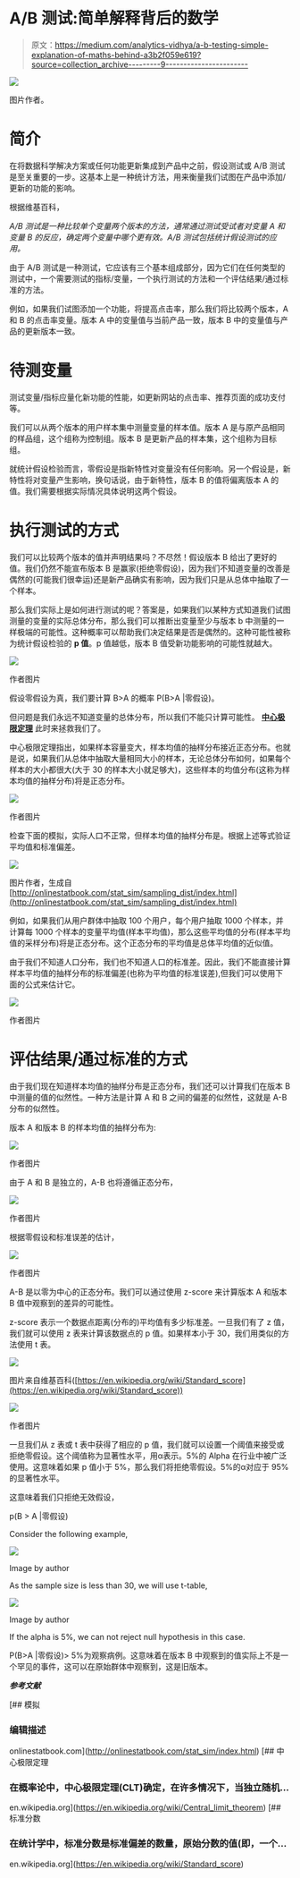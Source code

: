 # A/B 测试:简单解释背后的数学

> 原文：<https://medium.com/analytics-vidhya/a-b-testing-simple-explanation-of-maths-behind-a3b2f059e619?source=collection_archive---------9----------------------->

![](img/19ce347220a855482ae6da07ccf7ed65.png)

图片作者。

# **简介**

在将数据科学解决方案或任何功能更新集成到产品中之前，假设测试或 A/B 测试是至关重要的一步。这基本上是一种统计方法，用来衡量我们试图在产品中添加/更新的功能的影响。

根据维基百科，

*A/B 测试是一种比较单个变量两个版本的方法，通常通过测试受试者对变量 A 和变量 B 的反应，确定两个变量中哪个更有效。A/B 测试包括统计假设测试的应用。*

由于 A/B 测试是一种测试，它应该有三个基本组成部分，因为它们在任何类型的测试中，一个需要测试的指标/变量，一个执行测试的方法和一个评估结果/通过标准的方法。

例如，如果我们试图添加一个功能，将提高点击率，那么我们将比较两个版本，A 和 B 的点击率变量。版本 A 中的变量值与当前产品一致，版本 B 中的变量值与产品的更新版本一致。

# **待测变量**

测试变量/指标应量化新功能的性能，如更新网站的点击率、推荐页面的成功支付等。

我们可以从两个版本的用户样本集中测量变量的样本值。版本 A 是与原产品相同的样品组，这个组称为控制组。版本 B 是更新产品的样本集，这个组称为目标组。

就统计假设检验而言，零假设是指新特性对变量没有任何影响。另一个假设是，新特性将对变量产生影响，换句话说，由于新特性，版本 B 的值将偏离版本 A 的值。我们需要根据实际情况具体说明这两个假设。

# 执行测试的方式

我们可以比较两个版本的值并声明结果吗？不尽然！假设版本 B 给出了更好的值。我们仍然不能宣布版本 B 是赢家(拒绝零假设)，因为我们不知道变量的改善是偶然的(可能我们很幸运)还是新产品确实有影响，因为我们只是从总体中抽取了一个样本。

那么我们实际上是如何进行测试的呢？答案是，如果我们以某种方式知道我们试图测量的变量的实际总体分布，那么我们可以推断出变量至少与版本 b 中测量的一样极端的可能性。这种概率可以帮助我们决定结果是否是偶然的。这种可能性被称为统计假设检验的 **p 值**。p 值越低，版本 B 值受新功能影响的可能性就越大。

![](img/1ba5583fd7ee4dadd1518f2ca0b51e43.png)

作者图片

假设零假设为真，我们要计算 B>A 的概率 P(B>A |零假设)。

但问题是我们永远不知道变量的总体分布，所以我们不能只计算可能性。 [**中心极限定理**](https://en.wikipedia.org/wiki/Central_limit_theorem) 此时来拯救我们了。

中心极限定理指出，如果样本容量变大，样本均值的抽样分布接近正态分布。也就是说，如果我们从总体中抽取大量相同大小的样本，无论总体分布如何，如果每个样本的大小都很大(大于 30 的样本大小就足够大)，这些样本的均值分布(这称为样本均值的抽样分布)将是正态分布。

![](img/44c6225083d4ff2f36972db1fd83ca5b.png)

作者图片

检查下面的模拟，实际人口不正常，但样本均值的抽样分布是。根据上述等式验证平均值和标准偏差。

![](img/8ec49390fdd59fb9813b80d7ca19a1f6.png)

图片作者，生成自[http://onlinestatbook.com/stat_sim/sampling_dist/index.html](http://onlinestatbook.com/stat_sim/sampling_dist/index.html)

例如，如果我们从用户群体中抽取 100 个用户，每个用户抽取 1000 个样本，并计算每 1000 个样本的变量平均值(样本平均值)，那么这些平均值的分布(样本平均值的采样分布)将是正态分布。这个正态分布的平均值是总体平均值的近似值。

由于我们不知道人口分布，我们也不知道人口的标准差。因此，我们不能直接计算样本平均值的抽样分布的标准偏差(也称为平均值的标准误差),但我们可以使用下面的公式来估计它。

![](img/d130bb92455f5a003c3c606bfc593e67.png)

作者图片

# 评估结果/通过标准的方式

由于我们现在知道样本均值的抽样分布是正态分布，我们还可以计算我们在版本 B 中测量的值的似然性。一种方法是计算 A 和 B 之间的偏差的似然性，这就是 A-B 分布的似然性。

版本 A 和版本 B 的样本均值的抽样分布为:

![](img/e19b6f8f8b3f1a86e2aac43ccd8313b0.png)

作者图片

由于 A 和 B 是独立的，A-B 也将遵循正态分布，

![](img/a1610ebe5462dbb0ee314d75acc72f79.png)

作者图片

根据零假设和标准误差的估计，

![](img/4cf5a1b264eafc22f442629e1d805492.png)

作者图片

A-B 是以零为中心的正态分布。我们可以通过使用 z-score 来计算版本 A 和版本 B 值中观察到的差异的可能性。

z-score 表示一个数据点距离(分布的)平均值有多少标准差。一旦我们有了 z 值，我们就可以使用 z 表来计算该数据点的 p 值。如果样本小于 30，我们用类似的方法使用 t 表。

![](img/bdcb317fbfe878e17175b463933ce880.png)

图片来自维基百科([https://en.wikipedia.org/wiki/Standard_score](https://en.wikipedia.org/wiki/Standard_score))

![](img/5eb5dbafb6191a0c0b19e907e513ee90.png)

作者图片

一旦我们从 z 表或 t 表中获得了相应的 p 值，我们就可以设置一个阈值来接受或拒绝零假设。这个阈值称为显著性水平，用α表示。5%的 Alpha 在行业中被广泛使用。这意味着如果 p 值小于 5%，那么我们将拒绝零假设。5%的α对应于 95%的显著性水平。

这意味着我们只拒绝无效假设，

p(B > A |零假设)

Consider the following example,

![](img/6aeec8bc924ef67b5167da4ef5fc553d.png)

Image by author

As the sample size is less than 30, we will use t-table,

![](img/1584738dc600bd5e242f2aa08d5c08ea.png)

Image by author

If the alpha is 5%, we can not reject null hypothesis in this case.

P(B>A |零假设)> 5%为观察病例。这意味着在版本 B 中观察到的值实际上不是一个罕见的事件，这可以在原始群体中观察到，这是旧版本。

***参考文献***

 [## 模拟

### 编辑描述

onlinestatbook.com](http://onlinestatbook.com/stat_sim/index.html) [](https://en.wikipedia.org/wiki/Central_limit_theorem) [## 中心极限定理

### 在概率论中，中心极限定理(CLT)确定，在许多情况下，当独立随机…

en.wikipedia.org](https://en.wikipedia.org/wiki/Central_limit_theorem) [](https://en.wikipedia.org/wiki/Standard_score) [## 标准分数

### 在统计学中，标准分数是标准偏差的数量，原始分数的值(即，一个…

en.wikipedia.org](https://en.wikipedia.org/wiki/Standard_score)
